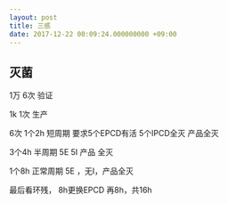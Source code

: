 ```yaml
---
layout: post
title: 三感
date: 2017-12-22 00:09:24.000000000 +09:00
---
```


## 灭菌
1万 6次 验证

1k 1次  生产

6次  1个2h 短周期 要求5个EPCD有活 5个IPCD全灭 产品全灭

3个4h 半周期 5E 5I 产品 全灭

1个8h 正常周期 5E ，无I，产品全灭

最后看环残， 8h更换EPCD 再8h，共16h
